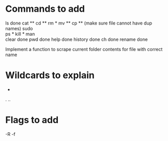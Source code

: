 # Commands to add
ls       done
cat      **
cd       **
rm       *
mv       **
cp       ** (make sure file cannot have dup names)
sudo     
ps       *
kill     *
man      
clear    done
pwd      done
help     done 
history  done
ch       done
rename   done

Implement a function to scrape current folder contents for file with correct name

# Wildcards to explain
*
.
..

# Flags to add
-R
-f
